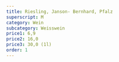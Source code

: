 ```yaml
---
title: Riesling, Janson- Bernhard, Pfalz
superscript: M
category: Wein
subcategory: Weisswein
price1: 6,9
price2: 16,0
price3: 30,0 (1l)
order: 1
---
```

